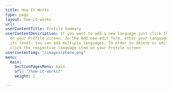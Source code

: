 ```yaml
---
title: How It Works
type: page
layout: how-it-works
url:
userContentTitle: Profile Summary
userContentDescription: If you want to add a new language just click the Add icon
  on your Profile screen. In the Add new edit form, enter your language and specify
  its level. You can add multiple languages. In order to delete or edit your language
  click the respective language item on your Profile screen
usercontentimg: "/images/phone.png"
menu:
  main:
    SectionPagesMenu: main
    url: "/how-it-works/"
    weight: 1

---
```

